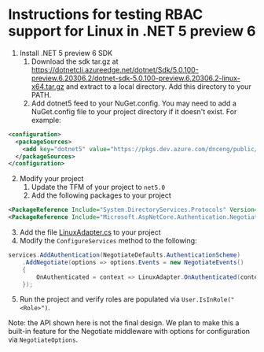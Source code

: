 # Instructions for testing RBAC support for Linux in .NET 5 preview 6

1. Install .NET 5 preview 6 SDK
   1. Download the sdk tar.gz at https://dotnetcli.azureedge.net/dotnet/Sdk/5.0.100-preview.6.20306.2/dotnet-sdk-5.0.100-preview.6.20306.2-linux-x64.tar.gz and extract to a local directory. Add this directory to your PATH.
   2. Add dotnet5 feed to your NuGet.config. You may need to add a NuGet.config file to your project directory if it doesn't exist. For example:
```xml
<configuration>
  <packageSources>
    <add key="dotnet5" value="https://pkgs.dev.azure.com/dnceng/public/_packaging/dotnet5/nuget/v3/index.json" />
  </packageSources>
</configuration>
```
2. Modify your project
   1. Update the TFM of your project to `net5.0`
   2. Add the following packages to your project
```xml
<PackageReference Include="System.DirectoryServices.Protocols" Version="5.0.0-preview.6.20305.6" />
<PackageReference Include="Microsoft.AspNetCore.Authentication.Negotiate" Version="5.0.0-preview.6.20305.3" />
```
   3. Add the file [LinuxAdapter.cs](https://github.com/JunTaoLuo/LinuxRBAC/blob/master/LinuxAdapter.cs) to your project
   4. Modify the `ConfigureServices` method to the following:
```C#
services.AddAuthentication(NegotiateDefaults.AuthenticationScheme)
    .AddNegotiate(options => options.Events = new NegotiateEvents()
    {
        OnAuthenticated = context => LinuxAdapter.OnAuthenticated(context, "user@DOMAIN.net", "<Password>")
    });
```
   5. Run the project and verify roles are populated via `User.IsInRole("<Role>")`.

Note: the API shown here is not the final design. We plan to make this a built-in feature for the Negotiate middleware with options for configuration via `NegotiateOptions`.
